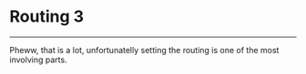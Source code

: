 # Routing 3





---

Pheww, that is a lot, unfortunatelly setting the routing is one of the most involving parts.